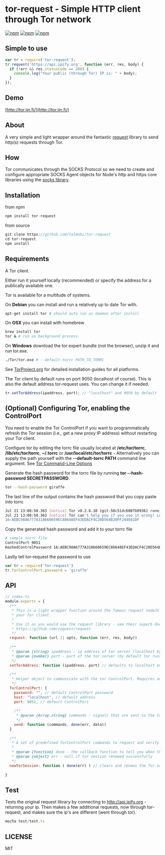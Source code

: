 # tor-request - Simple HTTP client through Tor network

[![npm](https://img.shields.io/npm/v/tor-request.svg?maxAge=3600)](https://www.npmjs.com/package/tor-request)
[![npm](https://img.shields.io/npm/dm/tor-request.svg?maxAge=3600)](https://www.npmjs.com/package/tor-request)
[![npm](https://img.shields.io/npm/l/tor-request.svg?maxAge=3600)](https://www.npmjs.com/package/tor-request)

## Simple to use
```js
var tr = require('tor-request');
tr.request('https://api.ipify.org', function (err, res, body) {
  if (!err && res.statusCode == 200) {
    console.log("Your public (through Tor) IP is: " + body);
  }
});
```
## Demo
[http://tor.jin.fi/](http://tor.jin.fi/)

## About
A very simple and light wrapper around the fantastic [request](https://github.com/request/request) library to send http(s) requests through Tor.

## How
Tor communicates through the SOCKS Protocol so we need to create and configure appropriate SOCKS Agent objects for Node's http and https core libraries using the [socks library](https://github.com/JoshGlazebrook/socks).

## Installation

from npm
```js
npm install tor-request
```
from source
```js
git clone https://github.com/talmobi/tor-request
cd tor-request
npm install
```

## Requirements
A Tor client.

Either run it yourself locally (recommended) or specify the address for a publically available one.

Tor is available for a multitude of systems.

On **Debian** you can install and run a relatively up to date Tor with.

```bash
apt-get install tor # should auto run as daemon after install
```

On **OSX** you can install with homebrew

```bash
brew install tor
tor & # run as background process
```

On **Windows** download the tor expert bundle (not the browser), unzip it and run tor.exe.

```bash
./Tor/tor.exe # --default-torrc PATH_TO_TORRC
```

See [TorProject.org](https://www.torproject.org/docs/debian.html.en) for detailed installation guides for all platforms.


The Tor client by default runs on port 9050 (localhost of course). This is also the default address tor-request uses. You can change it if needed.

```js
tr.setTorAddress(ipaddress, port); // "localhost" and 9050 by default
```

## (Optional) Configuring Tor, enabling the ControlPort
You need to enable the Tor ControlPort if you want to programmatically refresh the Tor session (i.e., get a new proxy IP address) without restarting your Tor client.

Configure tor by editing the torrc file usually located at **/etc/tor/torrc**, **/lib/etc/tor/torrc**, **~/.torrc** or **/usr/local/etc/tor/torrc** - Alternatively you can supply the path yourself with the **--default-torrc PATH** command line argument. See [Tor Command-Line Options](https://www.torproject.org/docs/tor-manual.html.en)

Generate the hash password for the torrc file by running **tor --hash-password SECRETPASSWORD**.

```bash
tor --hash-password giraffe
```

The last line of the output contains the hash password that you copy paste into torrc
```bash
Jul 21 13:08:50.363 [notice] Tor v0.2.6.10 (git-58c51dc6087b0936) running on Darwin with Libevent 2.0.22-stable, OpenSSL 1.0.2h and Zlib 1.2.5.
Jul 21 13:08:50.363 [notice] Tor can't help you if you use it wrong! Learn how to be safe at https://www.torproject.org/download/download#warning
16:AEBC98A6777A318660659EC88648EF43EDACF4C20D564B20FF244E81DF
```

Copy the generated hash password and add it to your torrc file
```bash
# sample torrc file
ControlPort 9051
HashedControlPassword 16:AEBC98A6777A318660659EC88648EF43EDACF4C20D564B20FF244E81DF
```

Lastly tell tor-request the password to use
```js
var tr = require('tor-request')
tr.TorControlPort.password = 'giraffe'
```

## API

```js
// index.ts
module.exports = {
  /**
   * This is a light wrapper function around the famous request nodeJS library, routing it through
   * your Tor client.
   *
   * Use it as you would use the request library - see their superb documentation.
   * https://github.com/request/request
   */
  request: function (url || opts, function (err, res, body))
  
  /**
   * @param {string} ipaddress - ip address of tor server (localhost by default)
   * @param {number} port - port of the tor server (by default tor runs on port 9050)
   */
  setTorAddress: function (ipaddress, port) // defaults to localhost on port 9050
  
  /**
   * Helper object to communicate with the tor ControlPort. Requires an enabled ControlPort on tor.
   */
  TorControlPort: {
    password: "", // default ControlPort password
    host: "localhost", // default address
    port: 9051, // default ControlPort
    
    /**
     * @param {Array.string} commands - signals that are sent to the ControlPort
     */
    send: function (commands, done(err, data))
  }
  
  /**
   * A set of predefined TorControlPort commands to request and verify tor for a new session (get a new ip to use).
   *
   * @param {function} done - the callback function to tell you when the process is done
   * @param {object} err - null if tor session renewed successfully
   */
  newTorSession: function ( done(err) ) // clears and renews the Tor session (i.e., you get a new IP)
  
}
```

## Test

Tests the original request library by connecting to http://api.ipify.org - returning your ip. Then makes a few additional requests, now through tor-request, and makes sure the ip's are different (went through tor).

```js
mocha test/test.ts
```

## LICENSE
MIT
